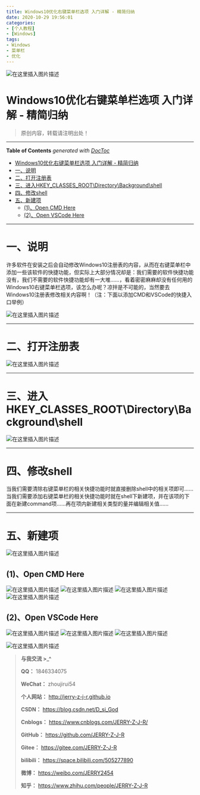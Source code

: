 ```yaml
---
title: Windows10优化右键菜单栏选项 入门详解 - 精简归纳
date: 2020-10-29 19:56:01
categories:
- [个人教程]
- [Windows]
tags:
- Windows
- 菜单栏
- 优化
---
```

![在这里插入图片描述](https://img-blog.csdnimg.cn/20201029102816319.png?x-oss-process=image/watermark,type_ZmFuZ3poZW5naGVpdGk,shadow_10,text_aHR0cHM6Ly9ibG9nLmNzZG4ubmV0L0Rfc2lfR29k,size_16,color_FFFFFF,t_70#pic_center)
<!--more-->

# Windows10优化右键菜单栏选项 入门详解 - 精简归纳

> 原创内容，转载请注明出处！

---

<!-- START doctoc generated TOC please keep comment here to allow auto update -->
<!-- DON'T EDIT THIS SECTION, INSTEAD RE-RUN doctoc TO UPDATE -->
**Table of Contents**  *generated with [DocToc](https://github.com/thlorenz/doctoc)*

- [Windows10优化右键菜单栏选项 入门详解 - 精简归纳](#windows10%E4%BC%98%E5%8C%96%E5%8F%B3%E9%94%AE%E8%8F%9C%E5%8D%95%E6%A0%8F%E9%80%89%E9%A1%B9-%E5%85%A5%E9%97%A8%E8%AF%A6%E8%A7%A3---%E7%B2%BE%E7%AE%80%E5%BD%92%E7%BA%B3)
- [一、说明](#%E4%B8%80%E8%AF%B4%E6%98%8E)
- [二、打开注册表](#%E4%BA%8C%E6%89%93%E5%BC%80%E6%B3%A8%E5%86%8C%E8%A1%A8)
- [三、进入HKEY_CLASSES_ROOT\Directory\Background\shell](#%E4%B8%89%E8%BF%9B%E5%85%A5hkey_classes_root%5Cdirectory%5Cbackground%5Cshell)
- [四、修改shell](#%E5%9B%9B%E4%BF%AE%E6%94%B9shell)
- [五、新建项](#%E4%BA%94%E6%96%B0%E5%BB%BA%E9%A1%B9)
  - [(1)、Open CMD Here](#1open-cmd-here)
  - [(2)、Open VSCode Here](#2open-vscode-here)

<!-- END doctoc generated TOC please keep comment here to allow auto update -->


---

# 一、说明

许多软件在安装之后会自动修改Windows10注册表的内容，从而在右键菜单栏中添加一些该软件的快捷功能，但实际上大部分情况却是：我们需要的软件快捷功能没有，我们不需要的软件快捷功能却有一大堆……，看着密密麻麻却没有任何用的Windows10右键菜单栏选项，该怎么办呢？凉拌是不可能的，当然要去Windows10注册表修改相关内容啊！（注：下面以添加CMD和VSCode的快捷入口举例）

![在这里插入图片描述](https://img-blog.csdnimg.cn/20201029102816319.png?x-oss-process=image/watermark,type_ZmFuZ3poZW5naGVpdGk,shadow_10,text_aHR0cHM6Ly9ibG9nLmNzZG4ubmV0L0Rfc2lfR29k,size_16,color_FFFFFF,t_70#pic_center)


---

# 二、打开注册表
![在这里插入图片描述](https://img-blog.csdnimg.cn/20201029102921881.png?x-oss-process=image/watermark,type_ZmFuZ3poZW5naGVpdGk,shadow_10,text_aHR0cHM6Ly9ibG9nLmNzZG4ubmV0L0Rfc2lfR29k,size_16,color_FFFFFF,t_70#pic_center)

---

# 三、进入HKEY_CLASSES_ROOT\Directory\Background\shell
![在这里插入图片描述](https://img-blog.csdnimg.cn/20201029103057655.png?x-oss-process=image/watermark,type_ZmFuZ3poZW5naGVpdGk,shadow_10,text_aHR0cHM6Ly9ibG9nLmNzZG4ubmV0L0Rfc2lfR29k,size_16,color_FFFFFF,t_70#pic_center)

---

# 四、修改shell

当我们需要清除右键菜单栏的相关快捷功能时就直接删除shell中的相关项即可……
当我们需要添加右键菜单栏的相关快捷功能时就在shell下新建项，并在该项的下面在新建command项……再在项内新建相关类型的量并编辑相关值……

---

# 五、新建项
![在这里插入图片描述](https://img-blog.csdnimg.cn/20201029103117961.png?x-oss-process=image/watermark,type_ZmFuZ3poZW5naGVpdGk,shadow_10,text_aHR0cHM6Ly9ibG9nLmNzZG4ubmV0L0Rfc2lfR29k,size_16,color_FFFFFF,t_70#pic_center)

## (1)、Open CMD Here
![在这里插入图片描述](https://img-blog.csdnimg.cn/20201029103146464.png?x-oss-process=image/watermark,type_ZmFuZ3poZW5naGVpdGk,shadow_10,text_aHR0cHM6Ly9ibG9nLmNzZG4ubmV0L0Rfc2lfR29k,size_16,color_FFFFFF,t_70#pic_center)
![在这里插入图片描述](https://img-blog.csdnimg.cn/20201029103319270.png?x-oss-process=image/watermark,type_ZmFuZ3poZW5naGVpdGk,shadow_10,text_aHR0cHM6Ly9ibG9nLmNzZG4ubmV0L0Rfc2lfR29k,size_16,color_FFFFFF,t_70#pic_center)
![在这里插入图片描述](https://img-blog.csdnimg.cn/20201029103334936.png?x-oss-process=image/watermark,type_ZmFuZ3poZW5naGVpdGk,shadow_10,text_aHR0cHM6Ly9ibG9nLmNzZG4ubmV0L0Rfc2lfR29k,size_16,color_FFFFFF,t_70#pic_center)
![在这里插入图片描述](https://img-blog.csdnimg.cn/20201029103348725.png?x-oss-process=image/watermark,type_ZmFuZ3poZW5naGVpdGk,shadow_10,text_aHR0cHM6Ly9ibG9nLmNzZG4ubmV0L0Rfc2lfR29k,size_16,color_FFFFFF,t_70#pic_center)

## (2)、Open VSCode Here
![在这里插入图片描述](https://img-blog.csdnimg.cn/20201029103423946.png?x-oss-process=image/watermark,type_ZmFuZ3poZW5naGVpdGk,shadow_10,text_aHR0cHM6Ly9ibG9nLmNzZG4ubmV0L0Rfc2lfR29k,size_16,color_FFFFFF,t_70#pic_center)
![在这里插入图片描述](https://img-blog.csdnimg.cn/20201029103442861.png?x-oss-process=image/watermark,type_ZmFuZ3poZW5naGVpdGk,shadow_10,text_aHR0cHM6Ly9ibG9nLmNzZG4ubmV0L0Rfc2lfR29k,size_16,color_FFFFFF,t_70#pic_center)
![在这里插入图片描述](https://img-blog.csdnimg.cn/20201029103506638.png?x-oss-process=image/watermark,type_ZmFuZ3poZW5naGVpdGk,shadow_10,text_aHR0cHM6Ly9ibG9nLmNzZG4ubmV0L0Rfc2lfR29k,size_16,color_FFFFFF,t_70#pic_center)

![在这里插入图片描述](https://img-blog.csdnimg.cn/20201029103520136.png?x-oss-process=image/watermark,type_ZmFuZ3poZW5naGVpdGk,shadow_10,text_aHR0cHM6Ly9ibG9nLmNzZG4ubmV0L0Rfc2lfR29k,size_16,color_FFFFFF,t_70#pic_center)



> **与我交流 >_^**
>
> **QQ：** 1846334075
>
> **WeChat：** zhoujirui54
>
> **个人网站：** <http://jerry-z-j-r.github.io>	
>
> **CSDN：** <https://blog.csdn.net/D_si_God>
>
> **Cnblogs：** <https://www.cnblogs.com/JERRY-Z-J-R/>
>
> **GitHub：** <https://github.com/JERRY-Z-J-R>
>
> **Gitee：** <https://gitee.com/JERRY-Z-J-R>
>
> **bilibili：** <https://space.bilibili.com/505277890>
>
> **微博：** <https://weibo.com/JERRY2454>
>
> **知乎：** <https://www.zhihu.com/people/JERRY-Z-J-R>
